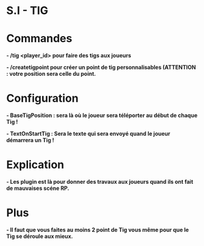 # S.I - TIG

# Commandes

**- /tig <player_id> pour faire des tigs aux joueurs**

**- /createtigpoint pour créer un point de tig personnalisables (ATTENTION : votre position sera celle du point.**

# Configuration

**- BaseTigPosition : sera là où le joueur sera téléporter au début de chaque Tig !**

**- TextOnStartTig : Sera le texte qui sera envoyé quand le joueur démarrera un Tig !**

# Explication

**- Les plugin est là pour donner des travaux aux joueurs quand ils ont fait de mauvaises scéne RP.**

# Plus

**- Il faut que vous faites au moins 2 point de Tig vous même pour que le Tig se déroule aux mieux.**
